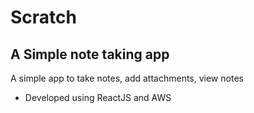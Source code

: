 # Scratch
<h2> A Simple note taking app</h2>
<p> A simple app to take notes, add attachments, view notes</br>
<ul>
<li>Developed using ReactJS and AWS</li> 
</ul>

